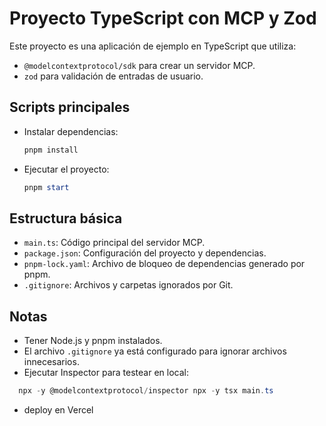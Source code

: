 # Proyecto TypeScript con MCP y Zod

Este proyecto es una aplicación de ejemplo en TypeScript que utiliza:

- `@modelcontextprotocol/sdk` para crear un servidor MCP.
- `zod` para validación de entradas de usuario.

## Scripts principales

- Instalar dependencias:
  ```powershell
  pnpm install
  ```
- Ejecutar el proyecto:
  ```powershell
  pnpm start
  ```

## Estructura básica

- `main.ts`: Código principal del servidor MCP.
- `package.json`: Configuración del proyecto y dependencias.
- `pnpm-lock.yaml`: Archivo de bloqueo de dependencias generado por pnpm.
- `.gitignore`: Archivos y carpetas ignorados por Git.

## Notas
- Tener Node.js y pnpm instalados.
- El archivo `.gitignore` ya está configurado para ignorar archivos innecesarios.
- Ejecutar Inspector para testear en local: 
```powershell
  npx -y @modelcontextprotocol/inspector npx -y tsx main.ts
```
- deploy en Vercel
